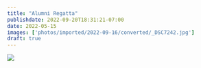 ```yaml
---
title: "Alumni Regatta"
publishdate: 2022-09-20T18:31:21-07:00
date: 2022-05-15
images: ['photos/imported/2022-09-16/converted/_DSC7242.jpg']
draft: true
---
```


![](photos/imported/2022-05-31/converted/DSC05839.jpg)